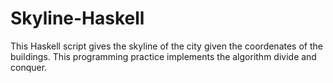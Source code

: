 # Skyline-Haskell

This Haskell script gives the skyline of the city given the coordenates of the buildings. This programming practice implements the algorithm divide and conquer.
